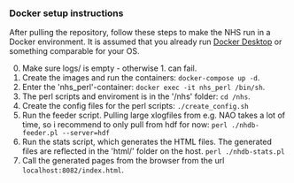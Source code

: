 ### Docker setup instructions

After pulling the repository, follow these steps to make the NHS run in a Docker environment. It is assumed that you already run [Docker Desktop](https://www.docker.com/products/docker-desktop) or something comparable for your OS.

0. Make sure logs/ is empty - otherwise 1. can fail.
1. Create the images and run the containers: `docker-compose up -d`. 
2. Enter the 'nhs_perl'-container: `docker exec -it nhs_perl /bin/sh`. 
3. The perl scripts and enviroment is in the '/nhs' folder: `cd /nhs`.
4. Create the config files for the perl scripts: `./create_config.sh`
5. Run the feeder script. Pulling large xlogfiles from e.g. NAO takes a lot of time, so i recommend to only pull from hdf for now: `perl ./nhdb-feeder.pl --server=hdf`
6. Run the stats script, which generates the HTML files. The generated files are reflected in the 'html/' folder on the host. `perl ./nhdb-stats.pl` 
7. Call the generated pages from the browser from the url `localhost:8082/index.html`.

